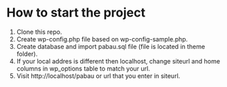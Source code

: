 # How to start the project

1. Clone this repo.
2. Create wp-config.php file based on wp-config-sample.php.
3. Create database and import pabau.sql file (file is located in theme folder).
4. If your local addres is different then localhost, change siteurl and home columns in wp_options table to match your url.
5. Visit http://localhost/pabau or url that you enter in siteurl.
